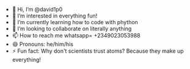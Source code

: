 - 👋 Hi, I’m @david1p0
- 👀 I’m interested in everything fun!
- 🌱 I’m currently learning how to code with phython
- 💞️ I’m looking to collaborate on literally anything
- 📫 How to reach me whatsapp= +2349023053988
- 😄 Pronouns: he/him/his
- ⚡ Fun fact: Why don't scientists trust atoms? Because they make up everything!

<!---
david1p0/david1p0 is a ✨ special ✨ repository because its `README.md` (this file) appears on your GitHub profile.
You can click the Preview link to take a look at your changes.
--->
